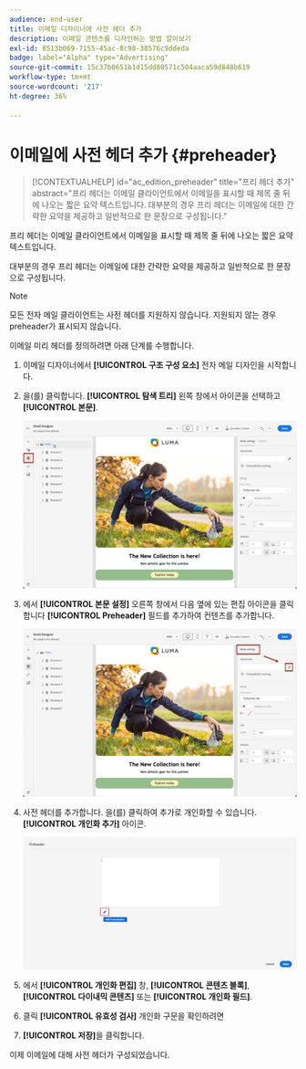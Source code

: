 ```yaml
---
audience: end-user
title: 이메일 디자이너에 사전 헤더 추가
description: 이메일 콘텐츠를 디자인하는 방법 알아보기
exl-id: 8513b069-7155-45ac-8c98-38576c9ddeda
badge: label="Alpha" type="Advertising"
source-git-commit: 15c37b0651b1d15dd80571c504aaca59d848b619
workflow-type: tm+mt
source-wordcount: '217'
ht-degree: 36%

---
```


# 이메일에 사전 헤더 추가 {#preheader}

>[!CONTEXTUALHELP]
>id="ac_edition_preheader"
>title="프리 헤더 추가"
>abstract="프리 헤더는 이메일 클라이언트에서 이메일을 표시할 때 제목 줄 뒤에 나오는 짧은 요약 텍스트입니다. 대부분의 경우 프리 헤더는 이메일에 대한 간략한 요약을 제공하고 일반적으로 한 문장으로 구성됩니다."

프리 헤더는 이메일 클라이언트에서 이메일을 표시할 때 제목 줄 뒤에 나오는 짧은 요약 텍스트입니다.

대부분의 경우 프리 헤더는 이메일에 대한 간략한 요약을 제공하고 일반적으로 한 문장으로 구성됩니다.

>[!NOTE]
>
>모든 전자 메일 클라이언트는 사전 헤더를 지원하지 않습니다. 지원되지 않는 경우 preheader가 표시되지 않습니다.

이메일 미리 헤더를 정의하려면 아래 단계를 수행합니다.

1. 이메일 디자이너에서 **[!UICONTROL 구조 구성 요소]** 전자 메일 디자인을 시작합니다.

1. 을(를) 클릭합니다. **[!UICONTROL 탐색 트리]** 왼쪽 창에서 아이콘을 선택하고 **[!UICONTROL 본문]**.

   ![](assets/preheader_body.png)

1. 에서 **[!UICONTROL 본문 설정]** 오른쪽 창에서 다음 옆에 있는 편집 아이콘을 클릭합니다 **[!UICONTROL Preheader]** 필드를 추가하여 컨텐츠를 추가합니다.

   ![](assets/preheader_body_settings.png)

1. 사전 헤더를 추가합니다. 을(를) 클릭하여 추가로 개인화할 수 있습니다. **[!UICONTROL 개인화 추가]** 아이콘.

   ![](assets/preheader_3.png)

1. 에서 **[!UICONTROL 개인화 편집]** 창, **[!UICONTROL 콘텐츠 블록]**, **[!UICONTROL 다이내믹 콘텐츠]** 또는 **[!UICONTROL 개인화 필드]**.

1. 클릭 **[!UICONTROL 유효성 검사]** 개인화 구문을 확인하려면

1. **[!UICONTROL 저장]**&#x200B;을 클릭합니다.

이제 이메일에 대해 사전 헤더가 구성되었습니다.
